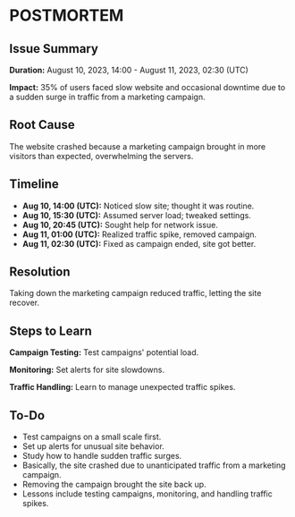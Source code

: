 # POSTMORTEM

## Issue Summary

**Duration:** August 10, 2023, 14:00 - August 11, 2023, 02:30 (UTC)

**Impact:** 35% of users faced slow website and occasional downtime due to a sudden surge in traffic from a marketing campaign.

## Root Cause

The website crashed because a marketing campaign brought in more visitors than expected, overwhelming the servers.

## Timeline

- **Aug 10, 14:00 (UTC):** Noticed slow site; thought it was routine.
- **Aug 10, 15:30 (UTC):** Assumed server load; tweaked settings.
- **Aug 10, 20:45 (UTC):** Sought help for network issue.
- **Aug 11, 01:00 (UTC):** Realized traffic spike, removed campaign.
- **Aug 11, 02:30 (UTC):** Fixed as campaign ended, site got better.

## Resolution

Taking down the marketing campaign reduced traffic, letting the site recover.

## Steps to Learn

**Campaign Testing:** Test campaigns' potential load.

**Monitoring:** Set alerts for site slowdowns.

**Traffic Handling:** Learn to manage unexpected traffic spikes.

## To-Do

- Test campaigns on a small scale first.
- Set up alerts for unusual site behavior.
- Study how to handle sudden traffic surges.
- Basically, the site crashed due to unanticipated traffic from a marketing campaign.
- Removing the campaign brought the site back up.
- Lessons include testing campaigns, monitoring, and handling traffic spikes.
